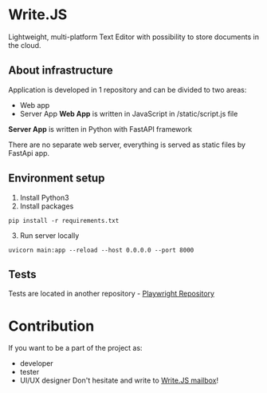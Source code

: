 # Write.JS

Lightweight, multi-platform Text Editor with possibility to store documents in the cloud.


## About infrastructure
Application is developed in 1 repository and can be divided to two areas:
- Web app
- Server App
__Web App__ is written in JavaScript in /static/script.js file

__Server App__ is written in Python with FastAPI framework


There are no separate web server, everything is served as static files by FastApi app.




## Environment setup
1. Install Python3
2. Install packages
```
pip install -r requirements.txt
```
3. Run server locally
```
uvicorn main:app --reload --host 0.0.0.0 --port 8000
```
## Tests
Tests are located in another repository - [Playwright Repository](https://github.com/milessic/playwright-js-demo)



# Contribution
If you want to be a part of the project as:
- developer
- tester
- UI/UX designer
Don't hesitate and write to [Write.JS mailbox](mailto:writejs.help@gmail.com?subject=Contribution)!
